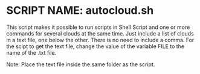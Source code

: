 # SCRIPT NAME: autocloud.sh

This script makes it possible to run scripts in Shell Script and one or more commands for several clouds at the same time. Just include a list of clouds in a text file, one below the other. There is no need to include a comma.
For the scipt to get the text file, change the value of the variable FILE to the name of the .txt file.

Note: Place the text file inside the same folder as the script.
